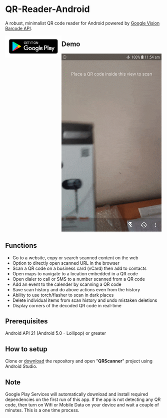 # QR-Reader-Android
A robust, minimalist QR code reader for Android powered by [Google Vision Barcode API](https://developers.google.com/vision/android/barcodes-overview).

<a href="https://play.google.com/store/apps/details?id=com.auroid.qrscanner" rel="noopener noreferrer" target="_blank">
<img src="google-play-badge.png" style="float:left" width="180" /></a>



## Demo

![demo gif](demo.gif)

## Functions

- Go to a website, copy or search scanned content on the web
- Option to directly open scanned URL in the browser
- Scan a QR code on a business card (vCard) then add to contacts
- Open maps to navigate to a location embedded in a QR code
- Open dialer to call or SMS to a number scanned from a QR code
- Add an event to the calender by scanning a QR code
- Save scan history and do above actions even from the history
- Ability to use torch/flasher to scan in dark places
- Delete individual items from scan history and undo mistaken deletions
- Display corners of the decoded QR code in real-time

## Prerequisites

Android API 21 (Android 5.0 - Lollipop) or greater

## How to setup

Clone or [download](https://github.com/amila93/QR-Reader-Android/archive/master.zip) the repository and open "**QRScanner**" project using Android Studio.

## Note

Google Play Services will automatically download and install required dependencies on the first run of this app. If the app is not detecting any QR code, then turn on Wifi or Mobile Data on your device and wait a couple of minutes. This is a one time process.
